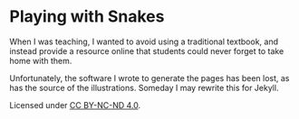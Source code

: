 Playing with Snakes
===================

When I was teaching, I wanted to avoid using a traditional textbook, and instead provide a resource online that students could never forget to take home with them.

Unfortunately, the software I wrote to generate the pages has been lost, as has the source of the illustrations. Someday I may rewrite this for Jekyll. 

Licensed under [CC BY-NC-ND 4.0](http://creativecommons.org/licenses/by-nc-nd/4.0/).
